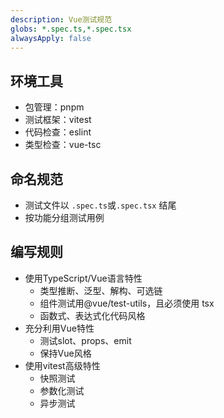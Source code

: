 ```yaml
---
description: Vue测试规范
globs: *.spec.ts,*.spec.tsx
alwaysApply: false
---
```


## 环境工具
- 包管理：pnpm
- 测试框架：vitest
- 代码检查：eslint
- 类型检查：vue-tsc

## 命名规范
- 测试文件以 `.spec.ts`或`.spec.tsx` 结尾
- 按功能分组测试用例

## 编写规则
- 使用TypeScript/Vue语言特性
  - 类型推断、泛型、解构、可选链
  - 组件测试用@vue/test-utils，且必须使用 tsx
  - 函数式、表达式化代码风格
- 充分利用Vue特性
  - 测试slot、props、emit
  - 保持Vue风格
- 使用vitest高级特性
  - 快照测试
  - 参数化测试
  - 异步测试

